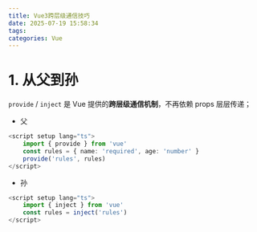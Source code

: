 ```yaml
---
title: Vue3跨层级通信技巧
date: 2025-07-19 15:58:34
tags:
categories: Vue
---
```


# 1. 从父到孙

`provide` / `inject` 是 Vue 提供的**跨层级通信机制**，不再依赖 props 层层传递；

- 父

```typescript
<script setup lang="ts">
    import { provide } from 'vue'
    const rules = { name: 'required', age: 'number' }
    provide('rules', rules)
</script>
```

- 孙

```typescript
<script setup lang="ts">
    import { inject } from 'vue'
    const rules = inject('rules')
</script>
```



